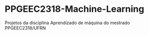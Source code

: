 # PPGEEC2318-Machine-Learning
Projetos da disciplina Aprendizado de máquina do mestrado PPGEEC2318/UFRN
